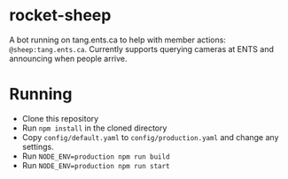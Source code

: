 # rocket-sheep

A bot running on tang.ents.ca to help with member actions: `@sheep:tang.ents.ca`. Currently supports querying cameras at ENTS and announcing when people arrive.

# Running

* Clone this repository
* Run `npm install` in the cloned directory
* Copy `config/default.yaml` to `config/production.yaml` and change any settings.
* Run `NODE_ENV=production npm run build`
* Run `NODE_ENV=production npm run start`
